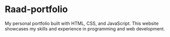 # Raad-portfolio
My personal portfolio built with HTML, CSS, and JavaScript. This website showcases my skills and experience in programming and web development.
